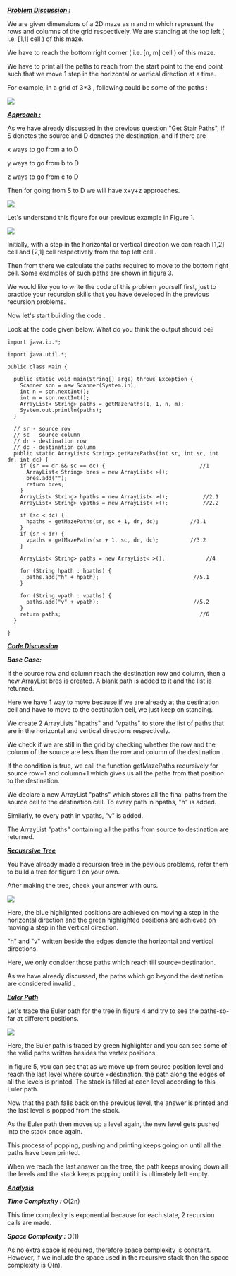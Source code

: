 <i style="text-decoration:underline"><b>Problem Discussion :</b></i>

We are given dimensions of a 2D maze as n and m which represent the rows and columns of the grid respectively.
We are standing at the top left ( i.e. [1,1] cell ) of this maze.

We have to reach the bottom right corner ( i.e. [n, m] cell ) of this maze.

We have to print all the paths to reach from the start point to the end point such that we move 1 step in the horizontal or vertical direction at a time.

For example, in a grid of 3*3 , following could be some of the paths :

<img src="https://pepvids.sgp1.cdn.digitaloceanspaces.com/articles/get_maze_paths/get_maze_paths_1.png">

<i style="text-decoration:underline"><b>Approach :</b></i>

As we have already discussed in the previous question "Get Stair Paths", if S denotes the source and D denotes the destination, and if there are

x ways to go from a to D

y ways to go from b to D

z ways to go from c to D

Then for going from S to D we will have x+y+z approaches.

<img src="https://pepvids.sgp1.cdn.digitaloceanspaces.com/articles/get_maze_paths/get_maze_paths_2.png">

Let's understand this figure for our previous example in Figure 1.

<img src="https://pepvids.sgp1.cdn.digitaloceanspaces.com/articles/get_maze_paths/get_maze_paths_3.png">

Initially, with a step in the horizontal or vertical direction we can reach [1,2] cell and [2,1] cell respectively from the top left cell .

Then from there we calculate the paths required to move to the bottom right cell. Some examples of such paths are shown in figure 3.

We would like you to write the code of this problem yourself first, just to practice your recursion skills that you have developed in the previous recursion problems.

Now let's start building the code .

Look at the code given below. What do you think the output should be?

```
import java.io.*;

import java.util.*;

public class Main {

  public static void main(String[] args) throws Exception {
    Scanner scn = new Scanner(System.in);
    int n = scn.nextInt();
    int m = scn.nextInt();
    ArrayList< String> paths = getMazePaths(1, 1, n, m);
    System.out.println(paths);
  }

  // sr - source row
  // sc - source column
  // dr - destination row
  // dc - destination column
  public static ArrayList< String> getMazePaths(int sr, int sc, int dr, int dc) {
    if (sr == dr && sc == dc) {                              //1
      ArrayList< String> bres = new ArrayList< >();
      bres.add("");
      return bres;
    }
    ArrayList< String> hpaths = new ArrayList< >();           //2.1
    ArrayList< String> vpaths = new ArrayList< >();           //2.2

    if (sc < dc) {
      hpaths = getMazePaths(sr, sc + 1, dr, dc);          //3.1
    }
    if (sr < dr) {
      vpaths = getMazePaths(sr + 1, sc, dr, dc);          //3.2
    }

    ArrayList< String> paths = new ArrayList< >();             //4

    for (String hpath : hpaths) {
      paths.add("h" + hpath);                              //5.1
    }

    for (String vpath : vpaths) {
      paths.add("v" + vpath);                              //5.2
    }
    return paths;                                            //6
  }

}
```

<i style="text-decoration:underline"><b>Code Discussion </b></i>

<i><b>Base Case: </b></i>

If the source row and column reach the destination row and column, then a new ArrayList bres is created. A blank path is added to it and the list is returned. 

Here we have 1 way to move because if we are already at the destination cell and have to move to the destination cell, we just keep on standing.

We create 2 ArrayLists "hpaths" and "vpaths" to store the list of paths that are in the horizontal and vertical directions respectively.

We check if we are still in the grid by checking whether the row and the column of the source are less than the row and column of the destination .

If the condition is true, we call the function getMazePaths recursively for source row+1 and column+1 which gives us all the paths from that position to the destination.

We declare a new ArrayList "paths" which stores all the final paths from the source cell to the destination cell.
To every path in hpaths, "h" is added.

Similarly, to every path in vpaths, "v" is added.

The ArrayList "paths" containing all the paths from source to destination are returned.

<i style="text-decoration:underline"><b>Recusrsive Tree </b></i>

You have already made a recursion tree in the pevious problems, refer them to build a tree for figure 1 on your own.

After making the tree, check your answer with ours.

<img src="https://pepvids.sgp1.cdn.digitaloceanspaces.com/articles/get_maze_paths/get_maze_paths_4.png">

Here, the blue highlighted positions are achieved on moving a step in the horizontal direction and the green highlighted positions are achieved on moving a step in the vertical direction.

"h" and "v" written beside the edges denote the horizontal and vertical directions.

Here, we only consider those paths which reach till source=destination.

As we have already discussed, the paths which go beyond the destination are considered invalid .

<i style="text-decoration:underline"><b>Euler Path </b></i>

Let's trace the Euler path for the tree in figure 4 and try to see the paths-so-far at different positions.

<img src="https://pepvids.sgp1.cdn.digitaloceanspaces.com/articles/get_maze_paths/get_maze_paths_5.png">

Here, the Euler path is traced by green highlighter and you can see some of the valid paths written besides the vertex positions.

In figure 5, you can see that as we move up from source position level and reach the last level where source =destination, the path along the edges of all the levels is printed. The stack is filled at each level according to this Euler path.

Now that the path falls back on the previous level, the answer is printed and the last level is popped from the stack.

As the Euler path then moves up a level again, the new level gets pushed into the stack once again. 

This process of popping, pushing and printing keeps going on until all the paths have been printed.

When we reach the last answer on the tree, the path keeps moving down all the levels and the stack keeps popping until it is ultimately left empty.

<i style="text-decoration:underline"><b>Analysis </b></i>

<i><b>Time Complexity : </b></i>
O(2n)

This time complexity is exponential because for each state, 2 recursion calls are made.

<i><b>Space Complexity : </b></i>
O(1)

As no extra space is required, therefore space complexity is constant. However, if we include the space used in the recursive stack then the space complexity is O(n).
